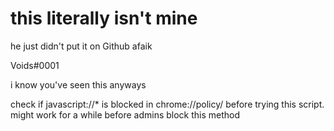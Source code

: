 # this literally isn't mine

he just didn't put it on Github afaik

Voids#0001

i know you've seen this anyways

check if javascript://* is blocked in chrome://policy/ before trying this script. might work for a while before admins block this method
